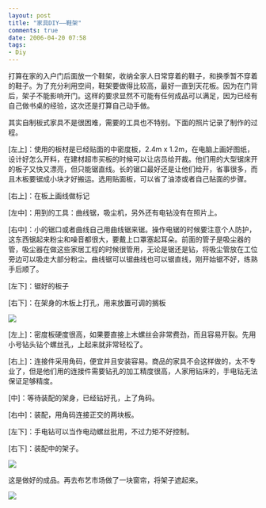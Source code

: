 ```yaml
---
layout: post
title: "家具DIY——鞋架"
comments: true
date: 2006-04-20 07:58
tags:
- Diy
---
```

打算在家的入户门后面放一个鞋架，收纳全家人日常穿着的鞋子，和换季暂不穿着的鞋子。为了充分利用空间，鞋架要做得比较高，最好一直到天花板。因为在门背后，架子不能影响开门。这样的要求显然不可能有任何成品可以满足，因为已经有自己做书桌的经验，这次还是打算自己动手做。

其实自制板式家具不是很困难，需要的工具也不特别。下面的照片记录了制作的过程。

[左上]：使用的板材是已经贴面的中密度板，2.4m x 1.2m，在电脑上画好图纸，设计好怎么开料，在建材超市买板的时候可以让店员给开裁。他们用的大型锯床开的板子又快又漂亮，但只能锯直线。长的锯口最好还是让他们给开，省事很多，而且木板要锯成小块才好搬运。选用贴面板，可以省了油漆或者自己贴面的步骤。

[右上]：在板上画线做标记

[左中]：用到的工具：曲线锯，吸尘机，另外还有电钻没有在照片上。

[右中]：小的锯口或者曲线自己用曲线锯来锯。操作电锯的时候要注意个人防护，这东西锯起来粉尘和噪音都很大，要戴上口罩塞起耳朵。前面的管子是吸尘器的管，吸尘器在做这些家居工程的时候很管用，无论是锯还是钻，将吸尘管放在工位旁边可以吸走大部分粉尘。曲线锯可以锯曲线也可以锯直线，刚开始锯不好，练熟手后顺了。

[左下]：锯好的板子

[右下]：在架身的木板上打孔，用来放置可调的搁板

![](http://static.flickr.com/48/131333600_ae4b3f8297_o.jpg)

[左上]：密度板硬度很高，如果要直接上木螺丝会非常费劲，而且容易开裂。先用小号钻头钻个螺丝孔，上起来就非常轻松了。

[右上]：连接件采用角码，便宜并且安装容易。商品的家具不会这样做的，太不专业了，但是他们用的连接件需要钻孔的加工精度很高，人家用钻床的，手电钻无法保证足够精度。

[中]：等待装配的架身，已经钻好孔，上了角码。

[右中]：装配，用角码连接正交的两块板。

[左下]：手电钻可以当作电动螺丝批用，不过力矩不好控制。

[右下]：装配中的架子。

![](http://static.flickr.com/1/131333601_5a5c3eea0e_o.jpg)

这是做好的成品。再去布艺市场做了一块窗帘，将架子遮起来。

![](http://static.flickr.com/50/131384360_07664ea8cb_o.jpg)
